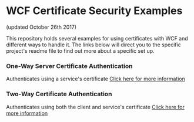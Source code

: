 # WCF Certificate Security Examples
(updated October 26th 2017)

This repository holds several examples for using certificates with WCF and different ways to handle it. The links below will direct you to the specific project's readme file to find out more about a specific set up.

### One-Way Server Certificate Authentication
Authenticates using a service's certificate
[Click here for more information](https://github.com/mohammedinoue/WcfCertificateSecurityExamples/blob/master/OneWayServerAuthentication/README.md)

### Two-Way Certificate Authentication
Authenticates using both the client and service's certificate 
[Click here for more information](https://github.com/mohammedinoue/WcfCertificateSecurityExamples/blob/master/TwoWayAuthentication/README.md)

